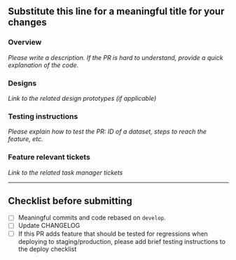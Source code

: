 ## Substitute this line for a meaningful title for your changes

### Overview

_Please write a description. If the PR is hard to understand, provide a quick explanation of the code._

### Designs

_Link to the related design prototypes (if applicable)_

### Testing instructions

_Please explain how to test the PR: ID of a dataset, steps to reach the feature, etc._

### Feature relevant tickets

_Link to the related task manager tickets_

---

## Checklist before submitting

- [ ] Meaningful commits and code rebased on `develop`.
- [ ] Update CHANGELOG
- [ ] If this PR adds feature that should be tested for regressions when
      deploying to staging/production, please add brief testing instructions
      to the deploy checklist 

